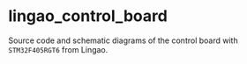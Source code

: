 # lingao_control_board

Source code and schematic diagrams of the control board with `STM32F405RGT6` from Lingao.
